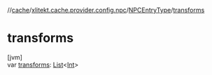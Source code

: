 //[cache](../../../index.md)/[xlitekt.cache.provider.config.npc](../index.md)/[NPCEntryType](index.md)/[transforms](transforms.md)

# transforms

[jvm]\
var [transforms](transforms.md): [List](https://kotlinlang.org/api/latest/jvm/stdlib/kotlin.collections/-list/index.html)&lt;[Int](https://kotlinlang.org/api/latest/jvm/stdlib/kotlin/-int/index.html)&gt;
